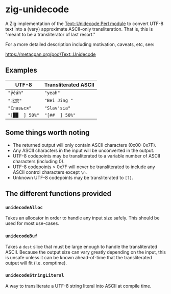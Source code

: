 # zig-unidecode

A Zig implementation of the [Text::Unidecode Perl module](https://metacpan.org/pod/Text::Unidecode) to convert UTF-8 text into a (very) approximate ASCII-only transliteration. That is, this is "meant to be a transliterator of last resort."

For a more detailed description including motivation, caveats, etc, see:

https://metacpan.org/pod/Text::Unidecode

## Examples

| UTF-8  | Transliterated ASCII |
| ------------- | ------------- |
| `"ÿéáh"`  | `"yeah"`  |
| `"北亰"`  | `"Bei Jing "` |
| `"Славься"`  | `"Slav'sia"` |
| `"[██  ] 50%"`  | `"[##  ] 50%"` |

## Some things worth noting

- The returned output will only contain ASCII characters (0x00-0x7F).
- Any ASCII characters in the input will be unconverted in the output.
- UTF-8 codepoints may be transliterated to a variable number of ASCII
  characters (including 0).
- UTF-8 codepoints > 0x7F will never be transliterated to include any
  ASCII control characters except `\n`.
- Unknown UTF-8 codepoints may be transliterated to `[?]`.

## The different functions provided

### `unidecodeAlloc`

Takes an allocator in order to handle any input size safely. This should be used for most use-cases.

### `unidecodeBuf`

Takes a `dest` slice that must be large enough to handle the transliterated ASCII. Because the output size can vary greatly depending on the input, this is unsafe unless it can be known ahead-of-time that the transliterated output will fit (i.e. comptime).

### `unidecodeStringLiteral`

A way to transliterate a UTF-8 string literal into ASCII at compile time.
